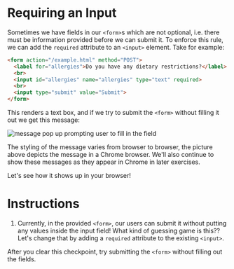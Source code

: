 Requiring an Input
==================

Sometimes we have fields in our `<form>`s which are not optional, i.e. there must be information provided before we can submit it. To enforce this rule, we can add the `required` attribute to an `<input>` element. Take for example:
````html
<form action="/example.html" method="POST">
  <label for="allergies">Do you have any dietary restrictions?</label>
  <br>
  <input id="allergies" name="allergies" type="text" required>
  <br>
  <input type="submit" value="Submit">
</form>
````

This renders a text box, and if we try to submit the `<form>` without filling it out we get this message:

![message pop up prompting user to fill in the field](https://s3.amazonaws.com/codecademy-content/courses/learn-html-forms/required+field.png)

The styling of the message varies from browser to browser, the picture above depicts the message in a Chrome browser. We'll also continue to show these messages as they appear in Chrome in later exercises.

Let's see how it shows up in your browser!

# Instructions

1. Currently, in the provided `<form>`, our users can submit it without putting any values inside the input field! What kind of guessing game is this??
Let's change that by adding a `required` attribute to the existing `<input>`.

After you clear this checkpoint, try submitting the `<form>` without filling out the fields.